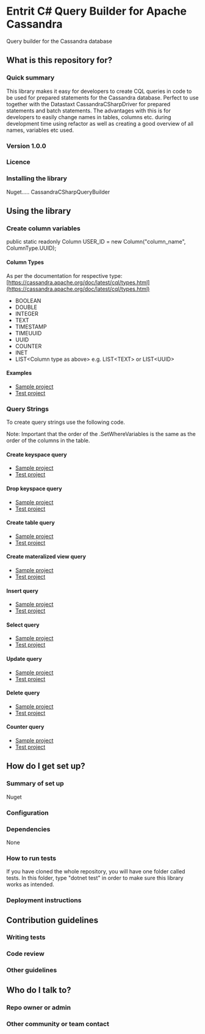 # Entrit C# Query Builder for Apache Cassandra
Query builder for the Cassandra database



## What is this repository for? ###

### Quick summary
This library makes it easy for developers to create CQL queries in code to be used for prepared statements for the Cassandra database. Perfect to use together with the Datastaxt CassandraCSharpDriver for prepared statements and batch statements. The advantages with this is for developers to easily change names in tables, columns etc. during development time using refactor as well as creating a good overview of all names, variables etc used.
### Version 1.0.0
### Licence

### Installing the library
Nuget..... CassandraCSharpQueryBuilder

## Using the library

### Create column variables
public static readonly Column USER_ID = new Column("column_name", ColumnType.UUID);

#### Column Types
As per the documentation for respective type: [https://cassandra.apache.org/doc/latest/cql/types.html](https://cassandra.apache.org/doc/latest/cql/types.html)

- BOOLEAN
- DOUBLE
- INTEGER
- TEXT
- TIMESTAMP
- TIMEUUID
- UUID
- COUNTER
- INET
- LIST\<Column type as above\> e.g. LIST\<TEXT\> or LIST\<UUID\>


#### Examples
- [Sample project](samples/ExampleProject/DBColumns.cs)
- [Test project](tests/CassandraQueryBuilder.Tests.UT/Columns.cs)


### Query Strings
To create query strings use the following code.

Note: Important that the order of the .SetWhereVariables is the same as the order of the columns in the table.

#### Create keyspace query

- [Sample project](samples/ExampleProject/Queries/CreateKeyspace_Queries.cs)
- [Test project](tests/CassandraQueryBuilder.Tests.UT/Queries/UT_CreateKeyspace.cs)

#### Drop keyspace query
- [Sample project](samples/ExampleProject/Queries/DropKeyspace_Queries.cs)
- [Test project](tests/CassandraQueryBuilder.Tests.UT/Queries/UT_DropKeyspace.cs)

#### Create table query
- [Sample project](samples/ExampleProject/Queries/CreateTable_Queries.cs)
- [Test project](tests/CassandraQueryBuilder.Tests.UT/Queries/UT_Tables.cs)

#### Create materalized view query
- [Sample project](samples/ExampleProject/Queries/CreateMaterializedView_Queries.cs)
- [Test project](tests/CassandraQueryBuilder.Tests.UT/Queries/UT_MaterializedViews.cs)

#### Insert query
- [Sample project](samples/ExampleProject/Queries/Insert_Queries.cs)
- [Test project](tests/CassandraQueryBuilder.Tests.UT/Queries/UT_Insert.cs)

#### Select query
- [Sample project](samples/ExampleProject/Queries/Select_Queries.cs)
- [Test project](tests/CassandraQueryBuilder.Tests.UT/Queries/UT_Select.cs)

#### Update query
- [Sample project](samples/ExampleProject/Queries/Update_Queries.cs)
- [Test project](tests/CassandraQueryBuilder.Tests.UT/Queries/UT_Update.cs)

#### Delete query
- [Sample project](samples/ExampleProject/Queries/Delete_Queries.cs)
- [Test project](tests/CassandraQueryBuilder.Tests.UT/Queries/UT_Delete.cs)

#### Counter query
- [Sample project](samples/ExampleProject/Queries/Counter_Queries.cs)
- [Test project](tests/CassandraQueryBuilder.Tests.UT/Queries/UT_UpdateCounter.cs)


## How do I get set up? ###

### Summary of set up
Nuget
### Configuration
### Dependencies
None
### How to run tests
If you have cloned the whole repository, you will have one folder called tests. In this folder, type "dotnet test" in order to make sure this library works as intended.
### Deployment instructions

## Contribution guidelines ###

### Writing tests
### Code review
### Other guidelines

## Who do I talk to? ###

### Repo owner or admin
### Other community or team contact